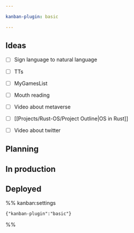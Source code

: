 ```yaml
---

kanban-plugin: basic

---
```


## Ideas

- [ ] Sign language to natural language
- [ ] TTs
- [ ] MyGamesList
- [ ] Mouth reading
- [ ] Video about metaverse
- [ ] [[Projects/Rust-OS/Project Outline|OS in Rust]]
- [ ] Video about twitter


## Planning



## In production



## Deployed





%% kanban:settings
```
{"kanban-plugin":"basic"}
```
%%